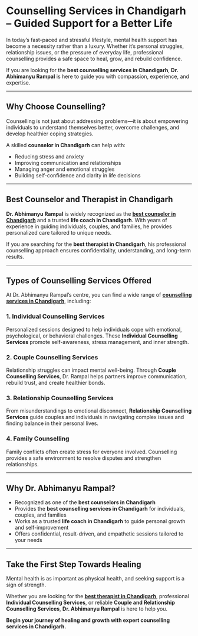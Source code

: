 # Counselling Services in Chandigarh – Guided Support for a Better Life

In today’s fast-paced and stressful lifestyle, mental health support has become a necessity rather than a luxury. Whether it’s personal struggles, relationship issues, or the pressure of everyday life, professional counselling provides a safe space to heal, grow, and rebuild confidence.  

If you are looking for the **best counselling services in Chandigarh**, **Dr. Abhimanyu Rampal** is here to guide you with compassion, experience, and expertise.  

---

## Why Choose Counselling?

Counselling is not just about addressing problems—it is about empowering individuals to understand themselves better, overcome challenges, and develop healthier coping strategies.  

A skilled **counselor in Chandigarh** can help with:  

- Reducing stress and anxiety  
- Improving communication and relationships  
- Managing anger and emotional struggles  
- Building self-confidence and clarity in life decisions  

---

## Best Counselor and Therapist in Chandigarh  

**Dr. Abhimanyu Rampal** is widely recognized as the [**best counselor in Chandigarh**](https://drabhimanyurampal.com/best-counselor-in-chandigarh/) and a trusted **life coach in Chandigarh**. With years of experience in guiding individuals, couples, and families, he provides personalized care tailored to unique needs.  

If you are searching for the **best therapist in Chandigarh**, his professional counselling approach ensures confidentiality, understanding, and long-term results.  

---

## Types of Counselling Services Offered  

At Dr. Abhimanyu Rampal’s centre, you can find a wide range of [**counselling services in Chandigarh**](https://drabhimanyurampal.com/counselling-services-in-chandigarh/), including:  

### 1. Individual Counselling Services  
Personalized sessions designed to help individuals cope with emotional, psychological, or behavioral challenges. These **Individual Counselling Services** promote self-awareness, stress management, and inner strength.  

### 2. Couple Counselling Services  
Relationship struggles can impact mental well-being. Through **Couple Counselling Services**, Dr. Rampal helps partners improve communication, rebuild trust, and create healthier bonds.  

### 3. Relationship Counselling Services  
From misunderstandings to emotional disconnect, **Relationship Counselling Services** guide couples and individuals in navigating complex issues and finding balance in their personal lives.  

### 4. Family Counselling  
Family conflicts often create stress for everyone involved. Counselling provides a safe environment to resolve disputes and strengthen relationships.  

---

## Why Dr. Abhimanyu Rampal?  

- Recognized as one of the **best counselors in Chandigarh**  
- Provides the **best counselling services in Chandigarh** for individuals, couples, and families  
- Works as a trusted **life coach in Chandigarh** to guide personal growth and self-improvement  
- Offers confidential, result-driven, and empathetic sessions tailored to your needs  

---

## Take the First Step Towards Healing  

Mental health is as important as physical health, and seeking support is a sign of strength.  

Whether you are looking for the [**best therapist in Chandigarh**](https://drabhimanyurampal.com/best-therapist-in-chandigarh/), professional **Individual Counselling Services**, or reliable **Couple and Relationship Counselling Services**, **Dr. Abhimanyu Rampal** is here to help you.  

**Begin your journey of healing and growth with expert counselling services in Chandigarh.**  
